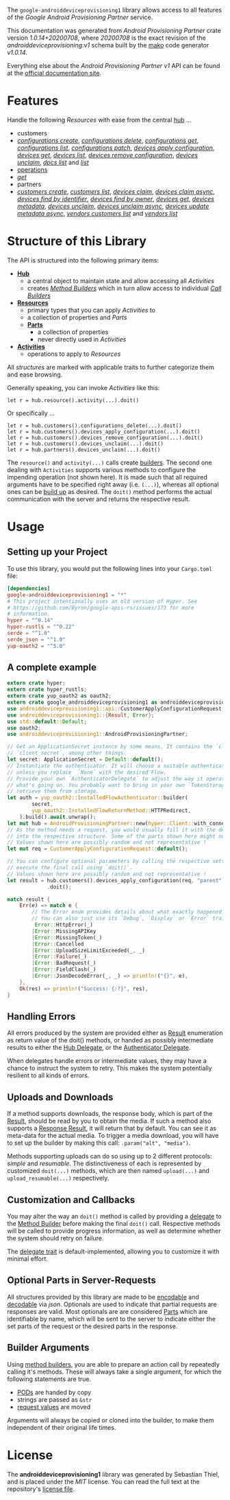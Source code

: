 <!---
DO NOT EDIT !
This file was generated automatically from 'src/mako/api/README.md.mako'
DO NOT EDIT !
-->
The `google-androiddeviceprovisioning1` library allows access to all features of the *Google Android Provisioning Partner* service.

This documentation was generated from *Android Provisioning Partner* crate version *1.0.14+20200708*, where *20200708* is the exact revision of the *androiddeviceprovisioning:v1* schema built by the [mako](http://www.makotemplates.org/) code generator *v1.0.14*.

Everything else about the *Android Provisioning Partner* *v1* API can be found at the
[official documentation site](https://developers.google.com/zero-touch/).
# Features

Handle the following *Resources* with ease from the central [hub](https://docs.rs/google-androiddeviceprovisioning1/1.0.14+20200708/google_androiddeviceprovisioning1/AndroidProvisioningPartner) ... 

* customers
 * [*configurations create*](https://docs.rs/google-androiddeviceprovisioning1/1.0.14+20200708/google_androiddeviceprovisioning1/api::CustomerConfigurationCreateCall), [*configurations delete*](https://docs.rs/google-androiddeviceprovisioning1/1.0.14+20200708/google_androiddeviceprovisioning1/api::CustomerConfigurationDeleteCall), [*configurations get*](https://docs.rs/google-androiddeviceprovisioning1/1.0.14+20200708/google_androiddeviceprovisioning1/api::CustomerConfigurationGetCall), [*configurations list*](https://docs.rs/google-androiddeviceprovisioning1/1.0.14+20200708/google_androiddeviceprovisioning1/api::CustomerConfigurationListCall), [*configurations patch*](https://docs.rs/google-androiddeviceprovisioning1/1.0.14+20200708/google_androiddeviceprovisioning1/api::CustomerConfigurationPatchCall), [*devices apply configuration*](https://docs.rs/google-androiddeviceprovisioning1/1.0.14+20200708/google_androiddeviceprovisioning1/api::CustomerDeviceApplyConfigurationCall), [*devices get*](https://docs.rs/google-androiddeviceprovisioning1/1.0.14+20200708/google_androiddeviceprovisioning1/api::CustomerDeviceGetCall), [*devices list*](https://docs.rs/google-androiddeviceprovisioning1/1.0.14+20200708/google_androiddeviceprovisioning1/api::CustomerDeviceListCall), [*devices remove configuration*](https://docs.rs/google-androiddeviceprovisioning1/1.0.14+20200708/google_androiddeviceprovisioning1/api::CustomerDeviceRemoveConfigurationCall), [*devices unclaim*](https://docs.rs/google-androiddeviceprovisioning1/1.0.14+20200708/google_androiddeviceprovisioning1/api::CustomerDeviceUnclaimCall), [*dpcs list*](https://docs.rs/google-androiddeviceprovisioning1/1.0.14+20200708/google_androiddeviceprovisioning1/api::CustomerDpcListCall) and [*list*](https://docs.rs/google-androiddeviceprovisioning1/1.0.14+20200708/google_androiddeviceprovisioning1/api::CustomerListCall)
* [operations](https://docs.rs/google-androiddeviceprovisioning1/1.0.14+20200708/google_androiddeviceprovisioning1/api::Operation)
 * [*get*](https://docs.rs/google-androiddeviceprovisioning1/1.0.14+20200708/google_androiddeviceprovisioning1/api::OperationGetCall)
* partners
 * [*customers create*](https://docs.rs/google-androiddeviceprovisioning1/1.0.14+20200708/google_androiddeviceprovisioning1/api::PartnerCustomerCreateCall), [*customers list*](https://docs.rs/google-androiddeviceprovisioning1/1.0.14+20200708/google_androiddeviceprovisioning1/api::PartnerCustomerListCall), [*devices claim*](https://docs.rs/google-androiddeviceprovisioning1/1.0.14+20200708/google_androiddeviceprovisioning1/api::PartnerDeviceClaimCall), [*devices claim async*](https://docs.rs/google-androiddeviceprovisioning1/1.0.14+20200708/google_androiddeviceprovisioning1/api::PartnerDeviceClaimAsyncCall), [*devices find by identifier*](https://docs.rs/google-androiddeviceprovisioning1/1.0.14+20200708/google_androiddeviceprovisioning1/api::PartnerDeviceFindByIdentifierCall), [*devices find by owner*](https://docs.rs/google-androiddeviceprovisioning1/1.0.14+20200708/google_androiddeviceprovisioning1/api::PartnerDeviceFindByOwnerCall), [*devices get*](https://docs.rs/google-androiddeviceprovisioning1/1.0.14+20200708/google_androiddeviceprovisioning1/api::PartnerDeviceGetCall), [*devices metadata*](https://docs.rs/google-androiddeviceprovisioning1/1.0.14+20200708/google_androiddeviceprovisioning1/api::PartnerDeviceMetadataCall), [*devices unclaim*](https://docs.rs/google-androiddeviceprovisioning1/1.0.14+20200708/google_androiddeviceprovisioning1/api::PartnerDeviceUnclaimCall), [*devices unclaim async*](https://docs.rs/google-androiddeviceprovisioning1/1.0.14+20200708/google_androiddeviceprovisioning1/api::PartnerDeviceUnclaimAsyncCall), [*devices update metadata async*](https://docs.rs/google-androiddeviceprovisioning1/1.0.14+20200708/google_androiddeviceprovisioning1/api::PartnerDeviceUpdateMetadataAsyncCall), [*vendors customers list*](https://docs.rs/google-androiddeviceprovisioning1/1.0.14+20200708/google_androiddeviceprovisioning1/api::PartnerVendorCustomerListCall) and [*vendors list*](https://docs.rs/google-androiddeviceprovisioning1/1.0.14+20200708/google_androiddeviceprovisioning1/api::PartnerVendorListCall)




# Structure of this Library

The API is structured into the following primary items:

* **[Hub](https://docs.rs/google-androiddeviceprovisioning1/1.0.14+20200708/google_androiddeviceprovisioning1/AndroidProvisioningPartner)**
    * a central object to maintain state and allow accessing all *Activities*
    * creates [*Method Builders*](https://docs.rs/google-androiddeviceprovisioning1/1.0.14+20200708/google_androiddeviceprovisioning1/client::MethodsBuilder) which in turn
      allow access to individual [*Call Builders*](https://docs.rs/google-androiddeviceprovisioning1/1.0.14+20200708/google_androiddeviceprovisioning1/client::CallBuilder)
* **[Resources](https://docs.rs/google-androiddeviceprovisioning1/1.0.14+20200708/google_androiddeviceprovisioning1/client::Resource)**
    * primary types that you can apply *Activities* to
    * a collection of properties and *Parts*
    * **[Parts](https://docs.rs/google-androiddeviceprovisioning1/1.0.14+20200708/google_androiddeviceprovisioning1/client::Part)**
        * a collection of properties
        * never directly used in *Activities*
* **[Activities](https://docs.rs/google-androiddeviceprovisioning1/1.0.14+20200708/google_androiddeviceprovisioning1/client::CallBuilder)**
    * operations to apply to *Resources*

All *structures* are marked with applicable traits to further categorize them and ease browsing.

Generally speaking, you can invoke *Activities* like this:

```Rust,ignore
let r = hub.resource().activity(...).doit()
```

Or specifically ...

```ignore
let r = hub.customers().configurations_delete(...).doit()
let r = hub.customers().devices_apply_configuration(...).doit()
let r = hub.customers().devices_remove_configuration(...).doit()
let r = hub.customers().devices_unclaim(...).doit()
let r = hub.partners().devices_unclaim(...).doit()
```

The `resource()` and `activity(...)` calls create [builders][builder-pattern]. The second one dealing with `Activities` 
supports various methods to configure the impending operation (not shown here). It is made such that all required arguments have to be 
specified right away (i.e. `(...)`), whereas all optional ones can be [build up][builder-pattern] as desired.
The `doit()` method performs the actual communication with the server and returns the respective result.

# Usage

## Setting up your Project

To use this library, you would put the following lines into your `Cargo.toml` file:

```toml
[dependencies]
google-androiddeviceprovisioning1 = "*"
# This project intentionally uses an old version of Hyper. See
# https://github.com/Byron/google-apis-rs/issues/173 for more
# information.
hyper = "^0.14"
hyper-rustls = "^0.22"
serde = "^1.0"
serde_json = "^1.0"
yup-oauth2 = "^5.0"
```

## A complete example

```Rust
extern crate hyper;
extern crate hyper_rustls;
extern crate yup_oauth2 as oauth2;
extern crate google_androiddeviceprovisioning1 as androiddeviceprovisioning1;
use androiddeviceprovisioning1::api::CustomerApplyConfigurationRequest;
use androiddeviceprovisioning1::{Result, Error};
use std::default::Default;
use oauth2;
use androiddeviceprovisioning1::AndroidProvisioningPartner;

// Get an ApplicationSecret instance by some means. It contains the `client_id` and 
// `client_secret`, among other things.
let secret: ApplicationSecret = Default::default();
// Instantiate the authenticator. It will choose a suitable authentication flow for you, 
// unless you replace  `None` with the desired Flow.
// Provide your own `AuthenticatorDelegate` to adjust the way it operates and get feedback about 
// what's going on. You probably want to bring in your own `TokenStorage` to persist tokens and
// retrieve them from storage.
let auth = yup_oauth2::InstalledFlowAuthenticator::builder(
        secret,
        yup_oauth2::InstalledFlowReturnMethod::HTTPRedirect,
    ).build().await.unwrap();
let mut hub = AndroidProvisioningPartner::new(hyper::Client::with_connector(hyper::net::HttpsConnector::new(hyper_rustls::TlsClient::new())), auth);
// As the method needs a request, you would usually fill it with the desired information
// into the respective structure. Some of the parts shown here might not be applicable !
// Values shown here are possibly random and not representative !
let mut req = CustomerApplyConfigurationRequest::default();

// You can configure optional parameters by calling the respective setters at will, and
// execute the final call using `doit()`.
// Values shown here are possibly random and not representative !
let result = hub.customers().devices_apply_configuration(req, "parent")
             .doit();

match result {
    Err(e) => match e {
        // The Error enum provides details about what exactly happened.
        // You can also just use its `Debug`, `Display` or `Error` traits
         Error::HttpError(_)
        |Error::MissingAPIKey
        |Error::MissingToken(_)
        |Error::Cancelled
        |Error::UploadSizeLimitExceeded(_, _)
        |Error::Failure(_)
        |Error::BadRequest(_)
        |Error::FieldClash(_)
        |Error::JsonDecodeError(_, _) => println!("{}", e),
    },
    Ok(res) => println!("Success: {:?}", res),
}

```
## Handling Errors

All errors produced by the system are provided either as [Result](https://docs.rs/google-androiddeviceprovisioning1/1.0.14+20200708/google_androiddeviceprovisioning1/client::Result) enumeration as return value of
the doit() methods, or handed as possibly intermediate results to either the 
[Hub Delegate](https://docs.rs/google-androiddeviceprovisioning1/1.0.14+20200708/google_androiddeviceprovisioning1/client::Delegate), or the [Authenticator Delegate](https://docs.rs/yup-oauth2/*/yup_oauth2/trait.AuthenticatorDelegate.html).

When delegates handle errors or intermediate values, they may have a chance to instruct the system to retry. This 
makes the system potentially resilient to all kinds of errors.

## Uploads and Downloads
If a method supports downloads, the response body, which is part of the [Result](https://docs.rs/google-androiddeviceprovisioning1/1.0.14+20200708/google_androiddeviceprovisioning1/client::Result), should be
read by you to obtain the media.
If such a method also supports a [Response Result](https://docs.rs/google-androiddeviceprovisioning1/1.0.14+20200708/google_androiddeviceprovisioning1/client::ResponseResult), it will return that by default.
You can see it as meta-data for the actual media. To trigger a media download, you will have to set up the builder by making
this call: `.param("alt", "media")`.

Methods supporting uploads can do so using up to 2 different protocols: 
*simple* and *resumable*. The distinctiveness of each is represented by customized 
`doit(...)` methods, which are then named `upload(...)` and `upload_resumable(...)` respectively.

## Customization and Callbacks

You may alter the way an `doit()` method is called by providing a [delegate](https://docs.rs/google-androiddeviceprovisioning1/1.0.14+20200708/google_androiddeviceprovisioning1/client::Delegate) to the 
[Method Builder](https://docs.rs/google-androiddeviceprovisioning1/1.0.14+20200708/google_androiddeviceprovisioning1/client::CallBuilder) before making the final `doit()` call. 
Respective methods will be called to provide progress information, as well as determine whether the system should 
retry on failure.

The [delegate trait](https://docs.rs/google-androiddeviceprovisioning1/1.0.14+20200708/google_androiddeviceprovisioning1/client::Delegate) is default-implemented, allowing you to customize it with minimal effort.

## Optional Parts in Server-Requests

All structures provided by this library are made to be [encodable](https://docs.rs/google-androiddeviceprovisioning1/1.0.14+20200708/google_androiddeviceprovisioning1/client::RequestValue) and 
[decodable](https://docs.rs/google-androiddeviceprovisioning1/1.0.14+20200708/google_androiddeviceprovisioning1/client::ResponseResult) via *json*. Optionals are used to indicate that partial requests are responses 
are valid.
Most optionals are are considered [Parts](https://docs.rs/google-androiddeviceprovisioning1/1.0.14+20200708/google_androiddeviceprovisioning1/client::Part) which are identifiable by name, which will be sent to 
the server to indicate either the set parts of the request or the desired parts in the response.

## Builder Arguments

Using [method builders](https://docs.rs/google-androiddeviceprovisioning1/1.0.14+20200708/google_androiddeviceprovisioning1/client::CallBuilder), you are able to prepare an action call by repeatedly calling it's methods.
These will always take a single argument, for which the following statements are true.

* [PODs][wiki-pod] are handed by copy
* strings are passed as `&str`
* [request values](https://docs.rs/google-androiddeviceprovisioning1/1.0.14+20200708/google_androiddeviceprovisioning1/client::RequestValue) are moved

Arguments will always be copied or cloned into the builder, to make them independent of their original life times.

[wiki-pod]: http://en.wikipedia.org/wiki/Plain_old_data_structure
[builder-pattern]: http://en.wikipedia.org/wiki/Builder_pattern
[google-go-api]: https://github.com/google/google-api-go-client

# License
The **androiddeviceprovisioning1** library was generated by Sebastian Thiel, and is placed 
under the *MIT* license.
You can read the full text at the repository's [license file][repo-license].

[repo-license]: https://github.com/Byron/google-apis-rsblob/master/LICENSE.md

